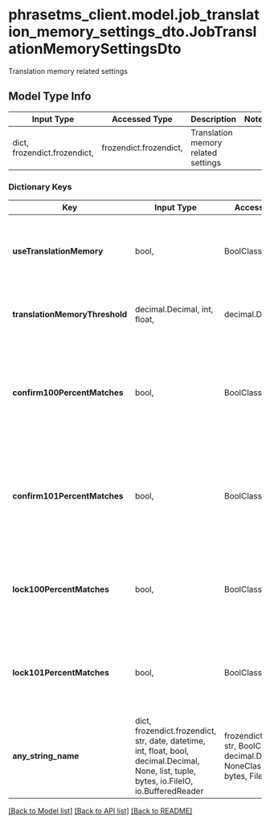 # phrasetms_client.model.job_translation_memory_settings_dto.JobTranslationMemorySettingsDto

Translation memory related settings

## Model Type Info

| Input Type                   | Accessed Type          | Description                         | Notes |
| ---------------------------- | ---------------------- | ----------------------------------- | ----- |
| dict, frozendict.frozendict, | frozendict.frozendict, | Translation memory related settings |

### Dictionary Keys

| Key                            | Input Type                                                                                                                                  | Accessed Type                                                                           | Description                                                                          | Notes                                   |
| ------------------------------ | ------------------------------------------------------------------------------------------------------------------------------------------- | --------------------------------------------------------------------------------------- | ------------------------------------------------------------------------------------ | --------------------------------------- |
| **useTranslationMemory**       | bool,                                                                                                                                       | BoolClass,                                                                              | Pre-translate from translation memory. Default: true                                 | [optional]                              |
| **translationMemoryThreshold** | decimal.Decimal, int, float,                                                                                                                | decimal.Decimal,                                                                        | Pre-translation threshold percent. Default: 0.7                                      | [optional] value must be a 64 bit float |
| **confirm100PercentMatches**   | bool,                                                                                                                                       | BoolClass,                                                                              | Set segment status to confirmed for: 100% translation memory matches. Default: false | [optional]                              |
| **confirm101PercentMatches**   | bool,                                                                                                                                       | BoolClass,                                                                              | Set segment status to confirmed for: 101% translation memory matches. Default: false | [optional]                              |
| **lock100PercentMatches**      | bool,                                                                                                                                       | BoolClass,                                                                              | Lock section: 100% translation memory matches. Default: false                        | [optional]                              |
| **lock101PercentMatches**      | bool,                                                                                                                                       | BoolClass,                                                                              | Lock section: 101% translation memory matches. Default: false                        | [optional]                              |
| **any_string_name**            | dict, frozendict.frozendict, str, date, datetime, int, float, bool, decimal.Decimal, None, list, tuple, bytes, io.FileIO, io.BufferedReader | frozendict.frozendict, str, BoolClass, decimal.Decimal, NoneClass, tuple, bytes, FileIO | any string name can be used but the value must be the correct type                   | [optional]                              |

[[Back to Model list]](../../README.md#documentation-for-models) [[Back to API list]](../../README.md#documentation-for-api-endpoints) [[Back to README]](../../README.md)
